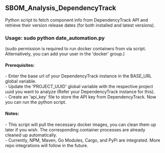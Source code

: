 ## SBOM_Analysis_DependencyTrack
Python script to fetch component info from DependencyTrack API and retrieve their version release dates (for both installed and latest versions).

### Usage: sudo python date_automation.py

(sudo permission is required to run docker containers from via script. Alternatively, you can add your user in the 'docker' group.)

#### Prerequisites: 

\- Enter the base url of your DependencyTrack instance in the BASE\_URL global variable.<br>
\- Update the 'PROJECT\_UUID' global variable with the respective project uuid you want to analyze (Refer your DependencyTrack instance for this).<br>
\- Create an 'api_key' file to store the API key from DependencyTrack. Now you can run the python script.

#### Notes:

\- This script will pull the necessary docker images, you can clean them up later if you wish. The corresponding container processes are already cleaned up automatically.<br>
\- Currently, NPM, Maven, Go Modules, Cargo, and PyPi are integrated. More repo integrations will follow in the future.
